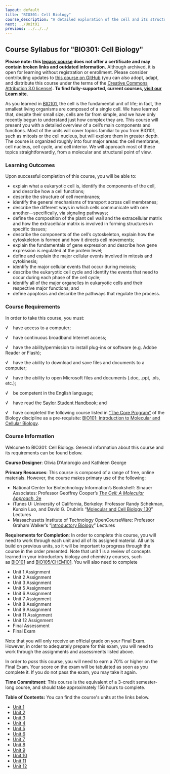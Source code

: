 ```yaml
---
layout: default
title: "BIO301: Cell Biology"
course_description: "A detailed exploration of the cell and its structures, including molecular compounds, structural features, and organelles including the nucleus, cytoskeleton, and extracellular matrix. Particular emphasis on transport mechanisms and membrane trafficking, cellular signaling, the cell cycle including mitosis and meiosis, and gene expression."
next: ../Unit01
previous: ../../../
---
```

Course Syllabus for "BIO301: Cell Biology"
------------------------------------------

**Please note: this [legacy course](https://sayloracademy.zendesk.com/hc/en-us/articles/206089967) does not offer a certificate and may contain 
broken links and outdated information.** Although archived, it is open 
for learning without registration or enrollment. Please consider contributing 
updates to [this course on GitHub](https://github.com/saylordotorg/course_bio301) 
(you can also adopt, adapt, and distribute this course under the terms of 
the [Creative Commons Attribution 3.0 license](http://creativecommons.org/licenses/by/3.0/)). **To find fully-supported, current courses, [visit our 
Learn site](https://learn.saylor.org).**

As you learned in [BIO101](http://www.saylor.org/courses/bio101a/), the
cell is the fundamental unit of life; in fact, the smallest living
organisms are composed of a single cell. We have learned that, despite
their small size, cells are far from simple, and we have only recently
begun to understand just how complex they are. This course will present
you with a detailed overview of a cell’s main components and functions.
Most of the units will cover topics familiar to you from BIO101, such as
mitosis or the cell nucleus, but will explore them in greater depth. The
course is organized roughly into four major areas: the cell membrane,
cell nucleus, cell cycle, and cell interior. We will approach most of
these topics straightforwardly, from a molecular and structural point of
view.

### Learning Outcomes

Upon successful completion of this course, you will be able to:

-   explain what a eukaryotic cell is, identify the components of the
    cell, and describe how a cell functions;
-   describe the structure of cell membranes;
-   identify the general mechanisms of transport across cell membranes;
-   describe the different ways in which cells communicate with one
    another—specifically, via signaling pathways;
-   define the composition of the plant cell wall and the extracellular
    matrix and how the extracellular matrix is involved in forming
    structures in specific tissues;
-   describe the components of the cell’s cytoskeleton, explain how the
    cytoskeleton is formed and how it directs cell movements;
-   explain the fundamentals of gene expression and describe how gene
    expression is regulated at the protein level;
-   define and explain the major cellular events involved in mitosis and
    cytokinesis;
-   identify the major cellular events that occur during meiosis;
-   describe the eukaryotic cell cycle and identify the events that need
    to occur during each phase of the cell cycle;
-   identify all of the major organelles in eukaryotic cells and their
    respective major functions; and
-   define apoptosis and describe the pathways that regulate the
    process.

### Course Requirements

In order to take this course, you must:  
  
 √    have access to a computer;  
  
 √    have continuous broadband Internet access;  
  
 √    have the ability/permission to install plug-ins or software (e.g.
Adobe Reader or Flash);  
  
 √    have the ability to download and save files and documents to a
computer;  
  
 √    have the ability to open Microsoft files and documents (.doc,
.ppt, .xls, etc.);  
  
 √    be competent in the English language;  
  
 √    have read the [Saylor Student
Handbook](http://www.saylor.org/site/wp-content/uploads/2012/05/Saylor-StudentHandbook.pdf);
and  
  
 √    have completed the following course listed in [“The Core
Program”](http://www.saylor.org/majors/biology/) of the Biology
discipline as a pre-requisite: [BIO101: Introduction to Molecular and
Cellular Biology](http://www.saylor.org/courses/bio101a/).

### Course Information

Welcome to BIO301: Cell Biology. General information about this course
and its requirements can be found below.  
  
 **Course Designer**: Olivia D’Ambrogio and Kathleen George   
  
 **Primary Resources**: This course is composed of a range of free,
online materials. However, the course makes primary use of the
following:  

-   National Center for Biotechnology Information’s Bookshelf: Sinauer
    Associates: Professor Geoffrey Cooper’s [*The Cell: A Molecular
    Approach*, 2e](http://www.ncbi.nlm.nih.gov/books/NBK9839/)
-   iTunes U: University of California, Berkeley: Professor Randy
    Schekman, Kunxin Luo, and David G. Drubin’s “[Molecular and Cell
    Biology
    130](http://itunes.apple.com/WebObjects/MZStore.woa/wa/viewiTunesUCollection?id=354820424#ls=1)”
    Lectures
-   Massachusetts Institute of Technology OpenCourseWare: Professor
    Graham Walker’s “[Introductory
    Biology](http://ocw.mit.edu/courses/biology/7-014-introductory-biology-spring-2005/video-lectures/14-gene-regulation-ii/)”
    Lectures 

**Requirements for Completion**: In order to complete this course, you
will need to work through each unit and all of its assigned material.
All units build on previous units, so it will be important to progress
through the course in the order presented. Note that unit 1 is a review
of concepts learned in your introductory biology and chemistry courses,
such
as [BIO101](http://www.saylor.org/courses/bio101/) and [BIO105/CHEM101](http://www.saylor.org/courses/bio105/).
You will also need to complete  

-   Unit 1 Assignment
-   Unit 2 Assignment
-   Unit 3 Assignment
-   Unit 5 Assignment
-   Unit 6 Assignment
-   Unit 7 Assignment
-   Unit 8 Assignment
-   Unit 9 Assignment
-   Unit 11 Assignment
-   Unit 12 Assignment
-   Final Assessment
-   Final Exam 

Note that you will only receive an official grade on your Final Exam.
However, in order to adequately prepare for this exam, you will need to
work through the assignments and assessments listed above.   
  
 In order to *pass* this course, you will need to earn a 70% or higher
on the Final Exam. Your score on the exam will be tabulated as soon as
you complete it. If you do not pass the exam, you may take it again.   
  
 **Time Commitment**: This course is the equivalent of a 3-credit
semester-long course, and should take approximately 156 hours to
complete.  
  
**Table of Contents:** You can find the course's units at the links below.

- [Unit 1](https://legacy.saylor.org/bio301/Unit01/)
- [Unit 2](https://legacy.saylor.org/bio301/Unit02/)
- [Unit 3](https://legacy.saylor.org/bio301/Unit03/)
- [Unit 4](https://legacy.saylor.org/bio301/Unit04/)
- [Unit 5](https://legacy.saylor.org/bio301/Unit05/)
- [Unit 6](https://legacy.saylor.org/bio301/Unit06/)
- [Unit 7](https://legacy.saylor.org/bio301/Unit07/)
- [Unit 8](https://legacy.saylor.org/bio301/Unit08/)
- [Unit 9](https://legacy.saylor.org/bio301/Unit09/)
- [Unit 10](https://legacy.saylor.org/bio301/Unit10/)
- [Unit 11](https://legacy.saylor.org/bio301/Unit11/)
- [Unit 12](https://legacy.saylor.org/bio301/Unit12/)
